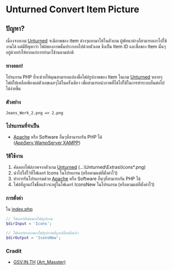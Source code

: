 # Unturned Convert Item Picture

## ปัญหา?

เนื่องจากเกม [Unturned](http://store.steampowered.com/app/304930/Unturned/) จะมีภาพของ item ต่างๆแยกมาให้ในตัวเกม ผู้พัทนาต่างก็สามารถเอาไปใช้งานได้ แต่มีปัญหาว่า ไฟล์ของภาพนั้นประกอบไปด้วยตัวเลข ซึงเป็น Item ID และชื่อของ Item นั้นๆอยู่ด้วยทำให้ยากแก่การทำมาใช้านตามปกติ

### ทางออก!

โปรแกรม PHP ที่จะช่วยให้คุณสามารถแปลงชื่อไฟล์รูปภาพของ Item ในเกม [Unturned](http://store.steampowered.com/app/304930/Unturned/) หลายๆไฟล์ให้เหลือเพียงแค่ตัวเลขเฉยๆได้ในครั้งเดียว
เพื่อสามารถนำภาพที่ได้ไปใช้ในการทำระบบอื่นต่อไปได้ง่ายขึ้น

### ตัวอย่าง

    Jeans_Work_2.png => 2.png
    
### โปรแกรมที่จำเป็น
     
* [Apache](https://httpd.apache.org/) หรือ Software อื่นๆที่สามารถรัน PHP ได้ ([AppServ](https://www.appserv.org/th/),[WampServer](http://www.wampserver.com/en/),[XAMPP](https://www.apachefriends.org/))
    
### วิธีใช้งาน

1. คัดลอกไฟล์ภาพจากตัวเกม [Unturned](http://store.steampowered.com/app/304930/Unturned/) (...\Unturned\Extras\Icons\*.png)
2. นำไปใส่ใว้ที่โฟเดอร์ Icons ในโปรแกรม (หรือตามแต่ที่ตั่งค่าใว้)
3. ทำการรันโปรแกรมด้วย [Apache](https://httpd.apache.org/) หรือ Software อื่นๆที่สามารถรัน PHP ได้
4. ไฟล์ที่ถูกแก้ใขชื่อแล้วจะอยู่ในโฟเดอร์ IconsNew ในโปรแกรม (หรือตามแต่ที่ตั่งค่าใว้)

### การตั่งค่า

ใน [index.php](./index.php)

~~~ php
// โฟเดอร์ตั้งต้นของไฟล์รูปภาพ
$dirInput = 'Icons';

// โฟเดอร์ขาออกของไฟล์รูปภาพที่ถูกเปลี่ยนชื่อแล้ว
$dirOutput = 'IconsNew';
~~~

### Cradit

* [GSV.IN.TH](http://gsv.in.th/) [(Art_Masster)](http://ddut.gsv.in.th/)
